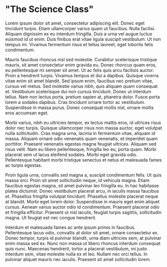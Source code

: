 # "The Science Class"

Lorem ipsum dolor sit amet, consectetur adipiscing elit. Donec eget tincidunt turpis. Etiam ullamcorper varius quam ut faucibus. Nulla facilisi. Aliquam dignissim ex eu interdum fringilla. Duis a urna vel augue luctus euismod id ut enim. Duis finibus erat vitae ligula suscipit vestibulum. Ut non tempus mi. Vivamus fermentum risus et tellus laoreet, eget lobortis felis condimentum.

Mauris faucibus rhoncus nisl sed molestie. Curabitur scelerisque tristique mauris, sit amet consectetur enim gravida eu. Donec rhoncus quam eros, eu pellentesque mi semper sit amet. Ut ac felis quis arcu facilisis auctor. Proin a hendrerit turpis. Vivamus tempus et dui a dapibus. Quisque viverra vitae enim sit amet blandit. Sed ipsum enim, faucibus nec pretium vitae, cursus vel metus. Sed molestie varius nibh, quis aliquam quam consequat et. Vestibulum scelerisque dui non cursus tincidunt. Donec ut interdum tellus. Nam non lectus porta, pretium sapien at, pharetra dolor. Fusce porta lorem a sodales dapibus. Cras tincidunt ornare tortor ac vestibulum. Suspendisse in massa purus. Donec consequat mollis nisl, ornare mollis eros accumsan eget.

Morbi varius, nibh eu ultricies tempor, ex lectus mattis eros, id ultrices risus dolor nec turpis. Quisque ullamcorper risus non massa auctor, eget volutpat nulla sollicitudin. Cras magna urna, lacinia in fermentum vitae, aliquam id massa. Aliquam ornare odio venenatis quam venenatis, et imperdiet quam porttitor. Praesent venenatis egestas magna feugiat ultrices. Aliquam sed risus velit. Nam eu libero pellentesque, fringilla leo eu, porta quam. Morbi placerat sem ut lacus eleifend sodales. Morbi eget gravida odio. Pellentesque habitant morbi tristique senectus et netus et malesuada fames ac turpis egestas.

Proin ligula urna, convallis sed magna a, suscipit condimentum felis. Ut quis massa orci. Proin sit amet sollicitudin neque, id vehicula magna. Etiam faucibus egestas magna, sit amet pulvinar leo fringilla eu. In hac habitasse platea dictumst. Donec vestibulum placerat arcu, in iaculis massa faucibus et. Phasellus fringilla volutpat tincidunt. Phasellus molestie placerat neque at blandit. Morbi eget lorem dolor. Suspendisse in mauris eget enim aliquet cursus. Aenean varius auctor odio id condimentum. Praesent placerat odio et fringilla efficitur. Praesent ut nisl iaculis, feugiat turpis sagittis, sollicitudin magna. Ut feugiat est nec congue hendrerit.

Interdum et malesuada fames ac ante ipsum primis in faucibus. Pellentesque lacus odio, convallis at dolor sit amet, ornare consectetur ex. Donec tempor, turpis id pulvinar blandit, urna diam ultricies sem, at pulvinar enim massa sed ex. Nunc non massa ut libero rhoncus interdum consequat quis nunc. Maecenas hendrerit, tortor a placerat vestibulum, mi justo interdum sem, vitae molestie nulla ex et leo. Nullam nec orci tellus. In pulvinar aliquet mauris nec iaculis. Praesent sit amet sollicitudin lorem.
